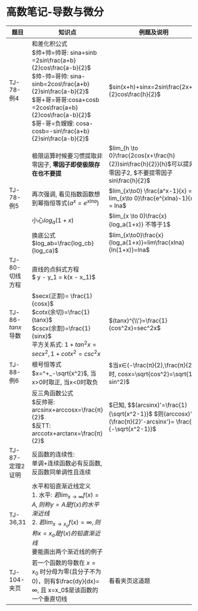 # 高数笔记-导数与微分



| 题目             | 知识点                                      | 例题及说明                                    |
| -------------- | ---------------------------------------- | ---------------------------------------- |
| TJ-78-例4       | 和差化积公式<br />$帅+帅=帅哥: sina+sinb =2sin\frac{a+b}{2}cos\frac{a-b}{2}$<br />$帅-帅=哥帅: sina-sinb=2cos\frac{a+b}{2}sin\frac{a-b}{2}$<br />$哥+哥=哥哥:cosa+cosb =2cos\frac{a+b}{2}cos\frac{a-b}{2}$<br />$哥-哥=负嫂嫂: cosa-cosb=-sin\frac{a+b}{2}sin\frac{a-b}{2}$ | $sin(x+h)+sinx=2sin\frac{2x+h}{2}cos\frac{h}{2}$ |
|                | 极限运算时候要习惯提取非零因子, **零因子即使极限存在也不要提**       | $lim_{h \to 0}\frac{2cos(x+\frac{h}{2})sin\frac{h}{2}}{h}$可以提非零因子2, $不要提零因子sin\frac{h}{2}$ |
| TJ-78-例5       | 再次强调, 看见指数函数想到幂指恒等式$(a^x = e^{xlna})$    | $lim_{x\to0} \frac{a^x-1}{x} = lim_{x\to 0}\frac{e^{xlna}-1}{x} = lna$ |
|                | 小心$log_a{(1+x)}$                         | $lim_{x \to 0}\frac{x}{log_a(1+x)} 不等于1$ |
|                | 换底公式<br />$log_ab=\frac{log_cb}{log_ca}$ | $lim_{x\to0}\frac{x}{log_a(1+x)}=lim\frac{xlna}{ln(1+x)}=lna$ |
| TJ-80-切线方程     | 直线的点斜式方程<br />$ y - y_1 = k(x - x_1)$    |                                          |
| TJ-86-$tanx$导数 | $secx(正割)= \frac{1}{cosx}$<br />$cotx(余切)=\frac{1}{tanx}$<br />$cscx(余割)=\frac{1}{sinx}$<br />平方关系式: $1+tan^2x = secx^2, 1+cotx^2=csc^2x$ | $(tanx)^{\\'}=\frac{1}{cos^2x}=sec^2x$   |
| TJ-88-例6       | 根号恒等式<br />$x=^+_-\sqrt{x^2}$, 当x>0时取正, 当x<0时取负 | $当x∈(-\frac{π}{2},\frac{π}{2})时, cosx=\sqrt{cos^2}=\sqrt{1-sin^2}$ |
|                | 反三角函数公式<br />$反帅哥: arcsinx+arccosx=\frac{π}{2}$<br />$反TT: arccotx+arctanx=\frac{π}{2}$ | $已知, $$(arcsinx)'=\frac{1}{\sqrt{x^2-1}}$ $则(arccosx)'=(\frac{π}{2}'-arcsinx')= \frac{1}{-\sqrt{x^2-1}}$ |
| TJ-87-定理2证明    | 反函数的连续性:<br />单调+连续函数必有反函数, 反函数同单调性且连续   |                                          |
| TJ-36,31       | 水平和铅直渐近线定义<br />1. 水平: $若lim_{x\to ∞}f(x) = A, 则称y=A是f(x)的水平渐近线$<br />2. $若lim_{x \to x_o}f(x)=∞,则称x=x_o是f(x)的铅直渐近线$<br /> 要能画出两个渐近线的例子 |                                          |
| TJ-104-夹页      | 若一个函数的导数在 $x = x_0$ 时分母为零(且分子不为0)，则有$\frac{dy}{dx}= ∞, 且 x=x_0$是该函数的一个垂直切线 | 看看夹页这道题                                  |

​	

